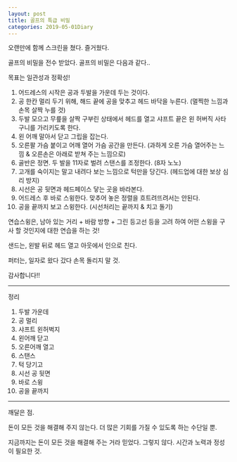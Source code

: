 ```yaml
---
layout: post
title: 골프의 특급 비밀
categories: 2019-05-01Diary
---
```


오랜만에 함께 스크린을 쳤다. 즐거웠다.

골프의 비밀을 전수 받았다. 골프의 비밀은 다음과 같다..

목표는 일관성과 정확성!

1. 어드레스의 시작은 공과 두발을 가운데 두는 것이다.
2. 공 한칸 멀리 두기 위해, 해드 끝에 공을 맞추고 헤드 바닥을 누른다. (멀찍한 느낌과 손목 살짝 누를 것)
3. 두발 모으고 무릎을 살짝 구부린 상태에서 헤드를 열고 샤프트 끝은 왼 허버직 사타구니를 가리키도록 한다. 
4. 왼 어깨 말아서 닫고 그립을 잡는다.
5. 오른팔 가슴 붙이고 어깨 열어 가슴 공간을 만든다. (과하게 오른 가슴 열어주는 느낌 & 오른손은 아래로 받쳐 주는 느낌으로)
6. 골반은 정면. 두 발을 11자로 벌려 스탠스를 조정한다. (8자 노노)
7. 고개를 숙이지는 말고 내려다 보는 느낌으로 턱만을 당긴다. (헤드업에 대한 보상 심리 방지)
8. 시선은 공 뒷면과 헤드페이스 닿는 곳을 바라본다.
9. 어드레스 후 바로 스윙한다. 맞추어 놓은 정렬을 흐트려뜨려서는 안된다.
10. 공을 끝까지 보고 스윙한다. (시선처리는 끝까지 & 치고 돌기)

연습스윙은, 남아 있는 거리 + 바람 방향 + 그린 등고선 등을 고려 하여 어떤 스윙을 구사 할 것인지에 대한 연습을 하는 것!

샌드는, 왼발 뒤로 헤드 열고 아웃에서 인으로 친다.

퍼터는, 일자로 왔다 갔다 손목 돌리지 말 것.

감사합니다!!


---
정리

1. 두발 가운데
2. 공 멀리
3. 샤프트 왼허벅지
4. 왼어깨 닫고 
5. 오른어깨 열고
6. 스탠스
7. 턱 당기고
8. 시선 공 뒷면
9. 바로 스윙
10. 공을 끝까지

---

깨달은 점.

돈이 모든 것을 해결해 주지 않는다. 더 많은 기회를 가질 수 있도록 하는 수단일 뿐.

지금까지는 돈이 모든 것을 해결해 주는 거라 믿었다. 그렇지 않다. 시간과 노력과 정성이 필요한 것.